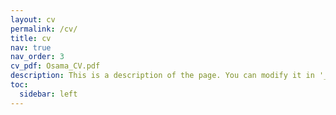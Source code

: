 ```yaml
---
layout: cv
permalink: /cv/
title: cv
nav: true
nav_order: 3
cv_pdf: Osama_CV.pdf
description: This is a description of the page. You can modify it in '_pages/cv.md'. You can also change or remove the top pdf download button.
toc:
  sidebar: left
---
```

